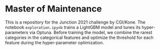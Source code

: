 # Master of Maintenance

This is a repository for the Junction 2021 challenge by CGI/Kone. The notebook `exploration.ipynb` trains a LightGBM
model and tunes its hyper-parameters via Optuna. Before training the model, we combine the rarest categories in the
categorical features and optimize the threshold for each feature during the hyper-parameter optimization.